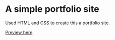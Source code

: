 # A simple portfolio site
Used HTML and CSS to create this a portfolio site.

[Preview here](https://drive.google.com/file/d/14HRkRFOefT5kVAaw7K0NVu4FWaWX-vks/view?usp=sharing)